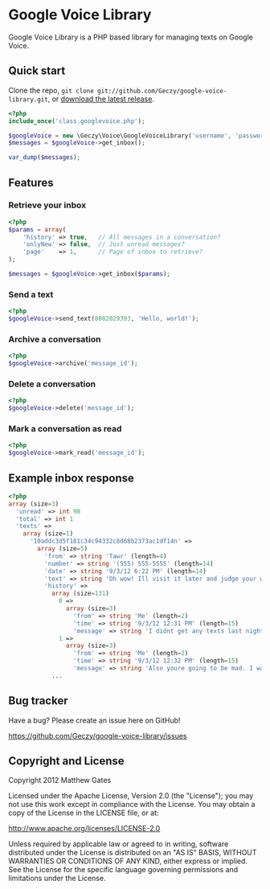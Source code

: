 Google Voice Library
=================

Google Voice Library is a PHP based library for managing texts on Google Voice.

Quick start
------------

Clone the repo, `git clone git://github.com/Geczy/google-voice-library.git`, or [download the latest release](https://github.com/Geczy/google-voice-library/zipball/master).

```php
<?php
include_once('class.googlevoice.php');

$googleVoice = new \Geczy\Voice\GoogleVoiceLibrary('username', 'password');
$messages = $googleVoice->get_inbox();

var_dump($messages);
```

Features
------------

### Retrieve your inbox

```php
<?php
$params = array(
	'history' => true,   // All messages in a conversation?
	'onlyNew' => false,  // Just unread messages?
	'page'    => 1,      // Page of inbox to retrieve?
);

$messages = $googleVoice->get_inbox($params);
```

### Send a text

```php
<?php
$googleVoice->send_text(8002029393, 'Hello, world!');
```

### Archive a conversation

```php
<?php
$googleVoice->archive('message_id');
```

### Delete a conversation

```php
<?php
$googleVoice->delete('message_id');
```

### Mark a conversation as read

```php
<?php
$googleVoice->mark_read('message_id');
```

Example inbox response
------------

```php
<?php
array (size=3)
  'unread' => int 98
  'total' => int 1
  'texts' =>
	array (size=1)
	  '10addc3d5f181c34c94332c8d68b2373ac1df14n' =>
		array (size=5)
		  'from' => string 'Tawr' (length=4)
		  'number' => string '(555) 555-5555' (length=14)
		  'date' => string '9/3/12 6:22 PM' (length=14)
		  'text' => string 'Oh wow! Ill visit it later and judge your work. :3' (length=51)
		  'history' =>
			array (size=131)
			  0 =>
				array (size=3)
				  'from' => string 'Me' (length=2)
				  'time' => string '9/3/12 12:31 PM' (length=15)
				  'message' => string 'I didnt get any texts last night >:|' (length=37)
			  1 =>
				array (size=3)
				  'from' => string 'Me' (length=2)
				  'time' => string '9/3/12 12:32 PM' (length=15)
				  'message' => string 'Also youre going to be mad. I wake up and all my ivy is gone. ' (length=63)
			...
```

Bug tracker
-----------

Have a bug? Please create an issue here on GitHub!

https://github.com/Geczy/google-voice-library/issues

Copyright and License
---------------------

Copyright 2012 Matthew Gates

Licensed under the Apache License, Version 2.0 (the "License"); you may not use this work except in
compliance with the License. You may obtain a copy of the License in the LICENSE file, or at:

http://www.apache.org/licenses/LICENSE-2.0

Unless required by applicable law or agreed to in writing, software distributed under the License is
distributed on an "AS IS" BASIS, WITHOUT WARRANTIES OR CONDITIONS OF ANY KIND, either express or implied.
See the License for the specific language governing permissions and limitations under the License.